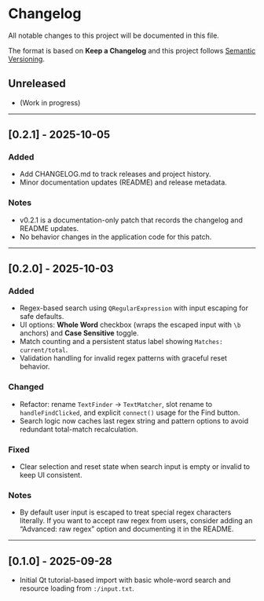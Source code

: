 # Changelog

All notable changes to this project will be documented in this file.

The format is based on **Keep a Changelog** and this project follows [Semantic Versioning](https://semver.org/).

## Unreleased
- (Work in progress)

---

## [0.2.1] - 2025-10-05
### Added
- Add CHANGELOG.md to track releases and project history.
- Minor documentation updates (README) and release metadata.

### Notes
- v0.2.1 is a documentation-only patch that records the changelog and README updates.
- No behavior changes in the application code for this patch.

---

## [0.2.0] - 2025-10-03
### Added
- Regex-based search using `QRegularExpression` with input escaping for safe defaults.
- UI options: **Whole Word** checkbox (wraps the escaped input with `\b` anchors) and **Case Sensitive** toggle.
- Match counting and a persistent status label showing `Matches: current/total`.
- Validation handling for invalid regex patterns with graceful reset behavior.

### Changed
- Refactor: rename `TextFinder` → `TextMatcher`, slot rename to `handleFindClicked`, and explicit `connect()` usage for the Find button.
- Search logic now caches last regex string and pattern options to avoid redundant total-match recalculation.

### Fixed
- Clear selection and reset state when search input is empty or invalid to keep UI consistent.

### Notes
- By default user input is escaped to treat special regex characters literally. If you want to accept raw regex from users, consider adding an “Advanced: raw regex” option and documenting it in the README.

---

## [0.1.0] - 2025-09-28
- Initial Qt tutorial-based import with basic whole-word search and resource loading from `:/input.txt`.
